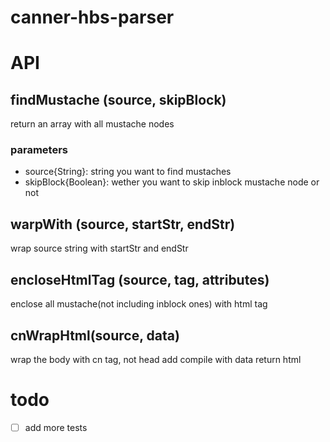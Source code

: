 # canner-hbs-parser
# API
## findMustache (source, skipBlock)
return an array with all mustache nodes
### parameters
*	source{String}: string you want to find mustaches
*	skipBlock{Boolean}: wether you want to skip inblock mustache node or not

## warpWith (source, startStr, endStr)
wrap source string with startStr and endStr

## encloseHtmlTag (source, tag, attributes)
enclose all mustache(not including inblock ones) with html tag

## cnWrapHtml(source, data)
wrap the body with cn tag, not head
add compile with data
return html

# todo
- [ ] add more tests